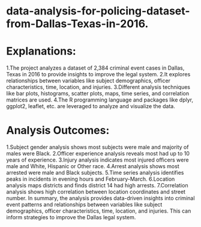 # data-analysis-for-policing-dataset-from-Dallas-Texas-in-2016.
# Explanations:
1.The project analyzes a dataset of 2,384 criminal event cases in Dallas, Texas in 2016 to provide insights to improve the legal system.
2.It explores relationships between variables like subject demographics, officer characteristics, time, location, and injuries.
3.Different analysis techniques like bar plots, histograms, scatter plots, maps, time series, and correlation matrices are used.
4.The R programming language and packages like dplyr, ggplot2, leaflet, etc. are leveraged to analyze and visualize the data.
# Analysis Outcomes:
1.Subject gender analysis shows most subjects were male and majority of males were Black.
2.Officer experience analysis reveals most had up to 10 years of experience.
3.Injury analysis indicates most injured officers were male and White, Hispanic or Other race.
4.Arrest analysis shows most arrested were male and Black subjects.
5.Time series analysis identifies peaks in incidents in evening hours and February-March.
6.Location analysis maps districts and finds district 14 had high arrests.
7.Correlation analysis shows high correlation between location coordinates and street number.
In summary, the analysis provides data-driven insights into criminal event patterns and relationships between variables like subject demographics, officer characteristics, time, location, and injuries. This can inform strategies to improve the Dallas legal system.
